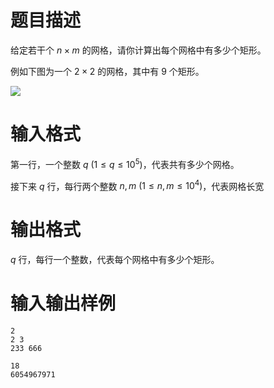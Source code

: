 # 题目描述

给定若干个 $n \times m$ 的网格，请你计算出每个网格中有多少个矩形。

例如下图为一个 $2 \times 2$ 的网格，其中有 $9$ 个矩形。

![](file://image.png)

# 输入格式

第一行，一个整数 $q~(1 \leq q \leq {10}^5)$，代表共有多少个网格。

接下来 $q$ 行，每行两个整数 $n,m~(1 \leq n,m \leq {10}^4)$，代表网格长宽

# 输出格式

$q$ 行，每行一个整数，代表每个网格中有多少个矩形。

# 输入输出样例

```input1
2
2 3
233 666
```

```output1
18
6054967971
```
